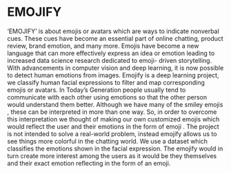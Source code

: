 # EMOJIFY
‘EMOJIFY’ is about emojis or avatars which are ways to indicate nonverbal cues. These cues have become an  essential part of online chatting, product review, brand emotion, and many more. Emojis have become a new language that can more effectively express an idea or emotion leading to increased data science research dedicated to emoji- driven storytelling. With advancements in computer vision and deep learning, it is now possible to detect human emotions from images. Emojify is a deep learning project, we classify human facial expressions to filter and map corresponding emojis or avatars. In Today’s Generation  people usually tend to communicate with each other using emotions so that the other person would understand them better. Although we have many of the smiley emojis , these can be interpreted in more than one way. So, in order to overcome this interpretation we thought of making our own customized emojis which would reflect the user and their emotions in the form of emoji . The project is not intended to solve a real-world problem, instead emojify allows us to see things more colorful in the chatting world. We use a dataset which classifies the emotions shown in the facial expression. The emojify would in turn create more interest among the users as it would be they themselves and their exact emotion reflecting in the form of an emoji.
